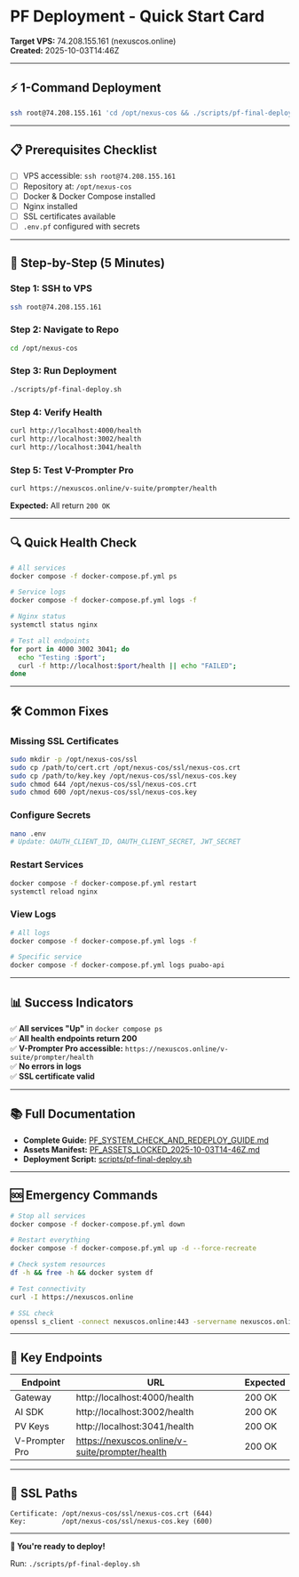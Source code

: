 # PF Deployment - Quick Start Card

**Target VPS:** 74.208.155.161 (nexuscos.online)  
**Created:** 2025-10-03T14:46Z

---

## ⚡ 1-Command Deployment

```bash
ssh root@74.208.155.161 'cd /opt/nexus-cos && ./scripts/pf-final-deploy.sh'
```

---

## 📋 Prerequisites Checklist

- [ ] VPS accessible: `ssh root@74.208.155.161`
- [ ] Repository at: `/opt/nexus-cos`
- [ ] Docker & Docker Compose installed
- [ ] Nginx installed
- [ ] SSL certificates available
- [ ] `.env.pf` configured with secrets

---

## 🚀 Step-by-Step (5 Minutes)

### Step 1: SSH to VPS
```bash
ssh root@74.208.155.161
```

### Step 2: Navigate to Repo
```bash
cd /opt/nexus-cos
```

### Step 3: Run Deployment
```bash
./scripts/pf-final-deploy.sh
```

### Step 4: Verify Health
```bash
curl http://localhost:4000/health
curl http://localhost:3002/health
curl http://localhost:3041/health
```

### Step 5: Test V-Prompter Pro
```bash
curl https://nexuscos.online/v-suite/prompter/health
```

**Expected:** All return `200 OK`

---

## 🔍 Quick Health Check

```bash
# All services
docker compose -f docker-compose.pf.yml ps

# Service logs
docker compose -f docker-compose.pf.yml logs -f

# Nginx status
systemctl status nginx

# Test all endpoints
for port in 4000 3002 3041; do 
  echo "Testing :$port"; 
  curl -f http://localhost:$port/health || echo "FAILED"; 
done
```

---

## 🛠️ Common Fixes

### Missing SSL Certificates
```bash
sudo mkdir -p /opt/nexus-cos/ssl
sudo cp /path/to/cert.crt /opt/nexus-cos/ssl/nexus-cos.crt
sudo cp /path/to/key.key /opt/nexus-cos/ssl/nexus-cos.key
sudo chmod 644 /opt/nexus-cos/ssl/nexus-cos.crt
sudo chmod 600 /opt/nexus-cos/ssl/nexus-cos.key
```

### Configure Secrets
```bash
nano .env
# Update: OAUTH_CLIENT_ID, OAUTH_CLIENT_SECRET, JWT_SECRET
```

### Restart Services
```bash
docker compose -f docker-compose.pf.yml restart
systemctl reload nginx
```

### View Logs
```bash
# All logs
docker compose -f docker-compose.pf.yml logs -f

# Specific service
docker compose -f docker-compose.pf.yml logs puabo-api
```

---

## 📊 Success Indicators

✅ **All services "Up"** in `docker compose ps`  
✅ **All health endpoints return 200**  
✅ **V-Prompter Pro accessible:** `https://nexuscos.online/v-suite/prompter/health`  
✅ **No errors in logs**  
✅ **SSL certificate valid**

---

## 📚 Full Documentation

- **Complete Guide:** [PF_SYSTEM_CHECK_AND_REDEPLOY_GUIDE.md](../PF_SYSTEM_CHECK_AND_REDEPLOY_GUIDE.md)
- **Assets Manifest:** [PF_ASSETS_LOCKED_2025-10-03T14-46Z.md](./PF_ASSETS_LOCKED_2025-10-03T14-46Z.md)
- **Deployment Script:** [scripts/pf-final-deploy.sh](../scripts/pf-final-deploy.sh)

---

## 🆘 Emergency Commands

```bash
# Stop all services
docker compose -f docker-compose.pf.yml down

# Restart everything
docker compose -f docker-compose.pf.yml up -d --force-recreate

# Check system resources
df -h && free -h && docker system df

# Test connectivity
curl -I https://nexuscos.online

# SSL check
openssl s_client -connect nexuscos.online:443 -servername nexuscos.online
```

---

## 🎯 Key Endpoints

| Endpoint | URL | Expected |
|----------|-----|----------|
| Gateway | http://localhost:4000/health | 200 OK |
| AI SDK | http://localhost:3002/health | 200 OK |
| PV Keys | http://localhost:3041/health | 200 OK |
| V-Prompter Pro | https://nexuscos.online/v-suite/prompter/health | 200 OK |

---

## 🔐 SSL Paths

```
Certificate: /opt/nexus-cos/ssl/nexus-cos.crt (644)
Key:         /opt/nexus-cos/ssl/nexus-cos.key (600)
```

---

**🎉 You're ready to deploy!**

Run: `./scripts/pf-final-deploy.sh`
